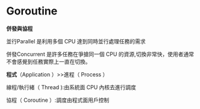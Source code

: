 # Goroutine

**併發與協程**

並行Parallel 是利用多個 CPU 達到同時並行處理任務的需求&#x20;

併發Concurrent 是許多任務在爭搶同一個 CPU 的資源,切換非常快，使用者通常不會感覺到任務實際上一直在切換。



**程式**（Application ）>>進程（ Process ）

線程/執行緒（ Thread ):由系統面 CPU 內核去進行調度&#x20;

協程（ Coroutine ）:調度由程式面用戶控制



